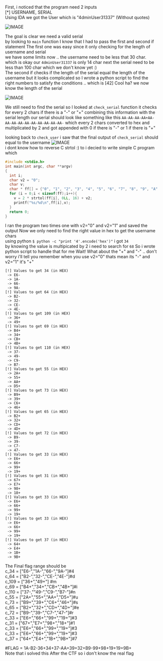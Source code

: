 First, i noticed that the program need 2 inputs  
[*] USERNAME, SERIAL  
Using IDA we got the User which is "4dminUser31337" (Without quotes)  

![IMAGE](https://github.com/BitTheByte/write-ups/blob/master/cybertalents_ezez-keygen/Capture.PNG?raw=true)


The goal is clear we need a valid serial  
by looking to ```main``` function I know that I had to pass the first and second if statement
The first one was easy since it only checking for the length of username and serial  
we have some limits now .. the username need to be less that 30 char. which is okay our ```4dminUser31337``` is only 14 char next the serial need to be less than 100 char which we don't know yet :)  
The second if checks if the length of the serial equal the length of the username but it looks complicated so I wrote a python script to find the right numbers to satisfy the conditions .. which is [42] Cool ha? we now know the length of the serial  
  
![IMAGE](https://github.com/BitTheByte/write-ups/blob/master/cybertalents_ezez-keygen/Capturew.PNG?raw=true)  

We still need to find the serial so I looked at ```check_serial``` function
it checks for every 2 chars if there is a "-" or "+" combining this information with the serial length our serial should look like something like this ```AA-AA-AA-AA+AA-AA-AA-AA-AA-AA-AA-AA-AA-AA-``` which every 2 chars converted to hex and multiplicated by 2 and got appended with 0 if there is "-" or 1 if there is "+" 

 looking back to ```check_user``` i saw that the final output of ```check_serial``` should equal to the username
![IMAGE](https://github.com/BitTheByte/write-ups/blob/master/cybertalents_ezez-keygen/Capture22.PNG?raw=true)  
i dont know how to reverse C strtol :) to i decied to write simple C program which  
```C
#include <stdio.h>
int main(int argc, char **argv)
{
  int i;
  char v2 = "0";
  char v;
  char * ff[] = {"0", "1", "2", "3", "4", "5", "6", "7", "8", "9", "A", "B", "C", "D", "E", "F", "00", "01", "02", "03", "04", "05", "06", "07", "08", "09", "0A", "0B", "0C", "0D", "0E", "0F", "10", "11", "12", "13", "14", "15", "16", "17", "18", "19", "1A", "1B", "1C", "1D", "1E", "1F", "20", "21", "22", "23", "24", "25", "26", "27", "28", "29", "2A", "2B", "2C", "2D", "2E", "2F", "30", "31", "32", "33", "34", "35", "36", "37", "38", "39", "3A", "3B", "3C", "3D", "3E", "3F", "40", "41", "42", "43", "44", "45", "46", "47", "48", "49", "4A", "4B", "4C", "4D", "4E", "4F", "50", "51", "52", "53", "54", "55", "56", "57", "58", "59", "5A", "5B", "5C", "5D", "5E", "5F", "60", "61", "62", "63", "64", "65", "66", "67", "68", "69", "6A", "6B", "6C", "6D", "6E", "6F", "70", "71", "72", "73", "74", "75", "76", "77", "78", "79", "7A", "7B", "7C", "7D", "7E", "7F", "80", "81", "82", "83", "84", "85", "86", "87", "88", "89", "8A", "8B", "8C", "8D", "8E", "8F", "90", "91", "92", "93", "94", "95", "96", "97", "98", "99", "9A", "9B", "9C", "9D", "9E", "9F", "A0", "A1", "A2", "A3", "A4", "A5", "A6", "A7", "A8", "A9", "AA", "AB", "AC", "AD", "AE", "AF", "B0", "B1", "B2", "B3", "B4", "B5", "B6", "B7", "B8", "B9", "BA", "BB", "BC", "BD", "BE", "BF", "C0", "C1", "C2", "C3", "C4", "C5", "C6", "C7", "C8", "C9", "CA", "CB", "CC", "CD", "CE", "CF", "D0", "D1", "D2", "D3", "D4", "D5", "D6", "D7", "D8", "D9", "DA", "DB", "DC", "DD", "DE", "DF", "E0", "E1", "E2", "E3", "E4", "E5", "E6", "E7", "E8", "E9", "EA", "EB", "EC", "ED", "EE", "EF", "F0", "F1", "F2", "F3", "F4", "F5", "F6", "F7", "F8", "F9", "FA", "FB", "FC", "FD", "FE", "FF"};
  for (i = 0;i < sizeof(ff);i++){
    v = 2 * strtol(ff[i], 0LL, 16) + v2;
    printf("%s/%d\n",ff[i],v);
  }
  return 0;
}
```
I ran the program two times one with v2="0" and v2="1" and saved the output
Now we only need to find the right value in hex to get the username chars  
using python ```$ python -c "print '4'.encode('hex')"``` i got `34`  
by knowing the value is multipicated by 2 i need to search for `68`
So i wrote python script to handle that for me 
Wait! What about the "+" and "-" .. don't worry i'll tell you remember when you use v2="0" thats mean its "-" and v2="1" it's "+"
```
[!] Values to get 34 (in HEX)
 -> E6-
 -> 1A-
 -> 66-
 -> 9A-
[!] Values to get 64 (in HEX)
 -> B2-
 -> 32-
 -> CE-
 -> 4E-
[!] Values to get 109 (in HEX)
 -> 36+
 -> 49+
[!] Values to get 69 (in HEX)
 -> B4+
 -> 34+
 -> CB+
 -> 4B+
[!] Values to get 110 (in HEX)
 -> 37-
 -> 49-
 -> C9-
 -> B7-
[!] Values to get 55 (in HEX)
 -> 2A+
 -> 55+
 -> AA+
 -> D5+
[!] Values to get 73 (in HEX)
 -> B9+
 -> 39+
 -> C6+
 -> 46+
[!] Values to get 65 (in HEX)
 -> B2+
 -> 32+
 -> CD+
 -> 4D+
[!] Values to get 72 (in HEX)
 -> B9-
 -> 39-
 -> C7-
 -> 47-
[!] Values to get 33 (in HEX)
 -> E6+
 -> 66+
 -> 99+
 -> 19+
[!] Values to get 31 (in HEX)
 -> 67+
 -> E7+
 -> 98+
 -> 18+
[!] Values to get 33 (in HEX)
 -> E6+
 -> 66+
 -> 99+
 -> 19+
[!] Values to get 33 (in HEX)
 -> E6+
 -> 66+
 -> 99+
 -> 19+
[!] Values to get 37 (in HEX)
 -> 64+
 -> E4+
 -> 1B+
 -> 9B+
```

The Final flag range should be   
c_34  = ["E6-","1A-","66-","9A-"]#4  
c_64  = ["B2-","32-","CE-","4E-"]#d  
c_109 = ["36+","49+"]            #m  
c_69  = ["B4+","34+","CB+","4B+"]#i  
c_110 = ["37-,""49-","C9-","B7-"]#n  
c_55  = ["2A+","55+","AA+","D5+"]#u  
c_73  = ["B9+","39+","C6+","46+"]#s  
c_65  = ["B2+","32+","CD+","4D+"]#e  
c_72  = ["B9-","39-","C7-","47-"]#r  
c_33  = ["E6+","66+","99+","19+"]#3  
c_31  = ["67+","E7+","98+","18+"]#1  
c_33  = ["E6+","66+","99+","19+"]#3  
c_33  = ["E6+","66+","99+","19+"]#3  
c_37  = ["64+","E4+","1B+","9B+"]#7  
  
#FLAG = 1A-B2-36+34+37-AA+39+32+B9-99+98+19+19+9B+  
Note that i solved this After the CTF so i don't know the real flag
